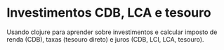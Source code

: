 # Investimentos CDB, LCA e tesouro

Usando clojure para aprender sobre investimentos e calcular imposto de renda (CDB), taxas (tesouro direto) e juros (CDB, LCI, LCA, tesouro).

